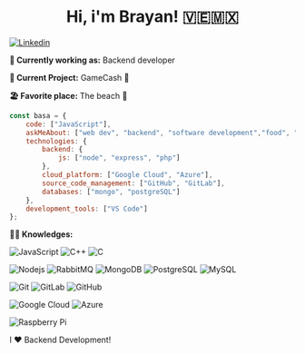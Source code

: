 <h1 align= "center"><b>Hi, i'm Brayan!</b> 🇻🇪🇲🇽</h1>

[![Linkedin](https://img.shields.io/badge/-LinkedIn-222222?style=flat-square&logo=Linkedin&logoColor=white&link=https://www.linkedin.com/in/brayan-salas-355734ab/)](https://www.linkedin.com/in/brayan-salas-355734ab/)

**💼 Currently working as:** Backend developer

**🔭 Current Project:** GameCash 🚀

**🏖️ Favorite place:** The beach 🌊

```javascript
const basa = {
    code: ["JavaScript"],
    askMeAbout: ["web dev", "backend", "software development","food", "reggaeton"],
    technologies: {
        backend: {
            js: ["node", "express", "php"]
        },
        cloud_platform: ["Google Cloud", "Azure"],
        source_code_management: ["GitHub", "GitLab"],
        databases: ["mongo", "postgreSQL"]
    },
    development_tools: ["VS Code"]
};
```


**:man_technologist: Knowledges:** 

![JavaScript](https://img.shields.io/badge/-JavaScript-black?style=flat-square&logo=javascript)
![C++](https://img.shields.io/badge/-C++-00599C?style=flat-square&logo=c++)
![C](https://img.shields.io/badge/-A8B9CC?style=flat-square&logo=c&logoColor=white)

![Nodejs](https://img.shields.io/badge/-Nodejs-black?style=flat-square&logo=Node.js)
![RabbitMQ](https://img.shields.io/badge/-RabbitMQ-black?style=flat-square&logo=rabbitmq)
![MongoDB](https://img.shields.io/badge/-MongoDB-black?style=flat-square&logo=mongodb)
![PostgreSQL](https://img.shields.io/badge/-PostgreSQL-336791?style=flat-square&logo=postgresql)
![MySQL](https://img.shields.io/badge/-MySQL-black?style=flat-square&logo=mysql)

![Git](https://img.shields.io/badge/-Git-black?style=flat-square&logo=git)
![GitLab](https://img.shields.io/badge/-GitLab-FCA121?style=flat-square&logo=gitlab)
![GitHub](https://img.shields.io/badge/-GitHub-181717?style=flat-square&logo=github)

![Google Cloud](https://img.shields.io/badge/Google%20Cloud-black?style=flat-square&logo=google-cloud)
![Azure](https://img.shields.io/badge/Azure-232F3E?style=flat-square&logo=azure)

![Raspberry Pi](https://img.shields.io/badge/-Raspberry%20Pi-C51A4A?style=flat-square&logo=Raspberry-Pi)


I ❤️ Backend Development!
